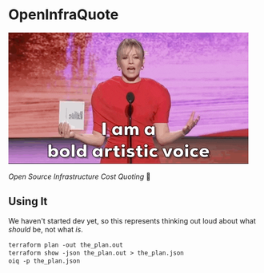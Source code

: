 # OpenInfraQuote

![Comedian, Chelsea Lately, faces the camera and says, "I am a bold artistic voice", with a brief pause before saying, "with a lot of credit card debt"](docs/bold_artistic_voice.gif)

_Open Source Infrastructure Cost Quoting_ 🐪


## Using It

We haven't started dev yet, so this represents thinking out loud about what _should_ be, not what _is_.

```
terraform plan -out the_plan.out
terraform show -json the_plan.out > the_plan.json
oiq -p the_plan.json
```


